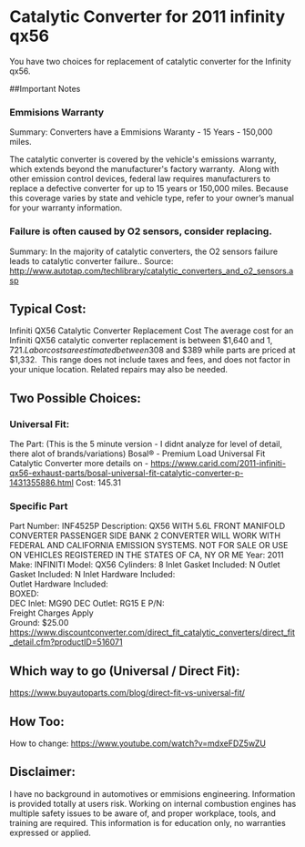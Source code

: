 # Catalytic Converter for 2011 infinity qx56

You have two choices for replacement of catalytic converter for the Infinity qx56. 

##Important Notes
### Emmisions Warranty
 Summary: Converters have a Emmisions Waranty - 15 Years - 150,000 miles. 

The catalytic converter is covered by the vehicle's emissions warranty, which extends beyond the manufacturer's factory warranty.  Along with other emission control devices, federal law requires manufacturers to replace a defective converter for up to 15 years or 150,000 miles. Because this coverage varies by state and vehicle type, refer to your owner’s manual for your warranty information.

### Failure is often caused by O2 sensors, consider replacing.
 Summary: In the majority of catalytic converters, the O2 sensors failure leads to catalytic converter failure.. 
 Source: http://www.autotap.com/techlibrary/catalytic_converters_and_o2_sensors.asp

## Typical Cost:
Infiniti QX56 Catalytic Converter Replacement Cost
The average cost for an Infiniti QX56 catalytic converter replacement is between $1,640 and $1,721.
Labor costs are estimated between $308 and $389 while parts are priced at $1,332.  This range does not include taxes and fees, and does not factor in your unique location. Related repairs may also be needed. 

## Two Possible Choices:

### Universal Fit:
The Part: (This is the 5 minute version - I didnt analyze for level of detail, there alot of brands/variations)
Bosal® - Premium Load Universal Fit Catalytic Converter more details on - https://www.carid.com/2011-infiniti-qx56-exhaust-parts/bosal-universal-fit-catalytic-converter-p-1431355886.html
Cost: 145.31

### Specific Part

Part Number:	INF4525P 
Description:	QX56 WITH 5.6L FRONT MANIFOLD CONVERTER PASSENGER SIDE BANK 2 
CONVERTER WILL WORK WITH FEDERAL AND CALIFORNIA EMISSION SYSTEMS. NOT FOR SALE OR USE ON VEHICLES REGISTERED IN THE STATES OF CA, NY OR ME 
Year:	2011 
Make:	INFINITI 
Model:	QX56 
Cylinders:	8 
Inlet Gasket Included:	N 
Outlet Gasket Included:	N 
Inlet Hardware Included:	
Outlet Hardware Included:	
BOXED:	
DEC Inlet: 	MG90 
DEC Outlet: 	RG15 
E P/N:	 
Freight Charges Apply	
Ground:	$25.00
https://www.discountconverter.com/direct_fit_catalytic_converters/direct_fit_detail.cfm?productID=516071


## Which way to go (Universal / Direct Fit):
https://www.buyautoparts.com/blog/direct-fit-vs-universal-fit/


## How Too:
How to change:
https://www.youtube.com/watch?v=mdxeFDZ5wZU


## Disclaimer:
I have no background in automotives or emmisions engineering. Information is provided totally at users risk. Working on internal combustion engines has
multiple safety issues to be aware of, and proper workplace, tools, and training are required. This information is for education only, no warranties expressed or applied. 




